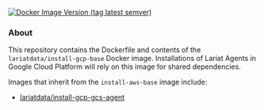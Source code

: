 [<img alt="Docker Image Version (tag latest semver)" src="https://img.shields.io/docker/v/lariatdata/install-aws-base/latest">](https://hub.docker.com/repository/docker/lariatdata/install-gcp-base/general)

### About
This repository contains the Dockerfile and contents of the `lariatdata/install-gcp-base` Docker image. Installations of Lariat Agents in Google Cloud Platform will rely on this image for shared dependencies.

Images that inherit from the `install-aws-base` image include:
- [lariatdata/install-gcp-gcs-agent](https://hub.docker.com/repository/docker/lariatdata/install-gcp-gcs-agent/general)
